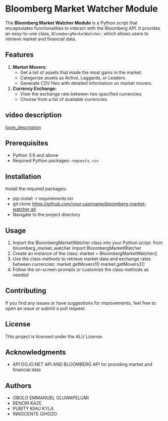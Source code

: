# **Bloomberg Market Watcher Module**
The **Bloomberg Market Watcher Module** is a Python script that encapsulates functionalities to interact with the Bloomberg API. It provides an easy-to-use class, *`BloombergMarketWatcher`*, which allows users to retrieve market and financial data.

## **Features**
1. **Market Movers:**
	* Get a list of assets that made the most gains in the market.
	* Categorize assets as Active, Laggards, or Leaders.
	* Generate CSV files with detailed information on market movers.
2. **Currency Exchange:**
	* View the exchange rate between two specified currencies.
	* Choose from a list of available currencies.

## **video description**
[loom_description](https://www.loom.com/share/5b6dea325c0945e5b6002b034c8c2492?sid=ca49fbc7-07b1-431b-8f04-2707dda4c1f6)

## **Prerequisites**
* Python 3.6 and above
* Required Python packages: *`requests`*, *`csv`*

## **Installation**
Install the required packages:
* pip install -r requirements.txt
* git clone https://github.com/your-username/bloomberg-market-watcher.git
* Navigate to the project directory

## **Usage**
1. Import the BloombergMarketWatcher class into your Python script:
	from bloomberg_market_watcher import BloombergMarketWatcher
2. Create an instance of the class:
	market = BloombergMarketWatcher()
3. Use the class methods to retrieve market data and exchange rates between currencies:
	market.getMovers1()
	market.getMovers2()
4. Follow the on-screen prompts or customize the class methods as needed

## **Contributing**
If you find any issues or have suggestions for improvements, feel free to open an issue or submit a pull request.

## **License**
This project is licensed under the ALU License

## **Acknowledgments**
* API DOJO.NET API AND BLOOMBERG API for providing market and financial data

## **Authors**
* OBOLO EMMANUEL OLUWAPELUMI
* RENOIR KAZE
* PURITY KIHU KYLA
* INNOCENTE GIHOZO
